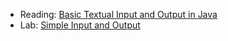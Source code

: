 * Reading: [Basic Textual Input and Output in Java](../readings/io.html)
* Lab: [Simple Input and Output](../labs/io.html)
